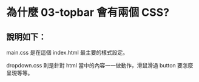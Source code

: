 # 為什麼 03-topbar 會有兩個 CSS?

## 說明如下：

main.css 是在這個 index.html 最主要的樣式設定。

dropdown.css 則是針對 html 當中的內容一一做動作，滑鼠滑過 button 要怎麼呈現等等。





